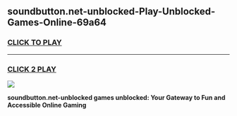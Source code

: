 
## soundbutton.net-unblocked-Play-Unblocked-Games-Online-69a64
<h3>
<a href="https://premium76.site?title=soundbutton.net-unblocked&ref=25A">CLICK TO PLAY</a></h3>
<hr>

<h3>
<a href="https://premium76.site?title=soundbutton.net-unblocked&ref=25A">CLICK 2 PLAY</a>
  
</h3>

<a href="https://premium76.site?title=soundbutton.net-unblocked&ref=25A"><img src="https://clearcache.store/games.png"></a>


**soundbutton.net-unblocked games unblocked: Your Gateway to Fun and Accessible Online Gaming**
